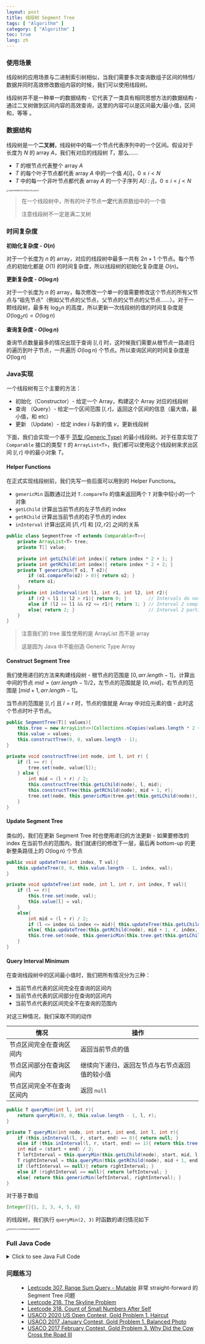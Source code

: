 ```yaml
---
layout: post
title: 线段树 Segment Tree
tags: [ "Algorithm" ]
category: [ "Algorithm" ]
toc: true
lang: zh
---
```


### 使用场景

线段树的应用场景与二进制索引树相似，当我们需要多次查询数组子区间的特性/数据并同时高效修改数组内容的时候，我们可以使用线段树。

线段树并不是一种单一的数据结构 - 它代表了一类具有相同思想方法的数据结构 - 通过二叉树做到区间内容的高效查询，这里的内容可以是区间最大/最小值，区间和，等等 。

### 数据结构

线段树是一个**二叉树**，线段树中的每一个节点代表序列中的一个区间。假设对于 长度为 $N$ 的 array $A$，我们有对应的线段树 $T$，那么……

<!--more-->

* $T$ 的根节点代表整个 array $A$
* $T$ 的每个叶子节点都代表 array $A$ 中的一个值 $A[i]$，$0\leq i\lt N$
* $T$ 中的每一个非叶节点都代表 array $A$ 的一个子序列 $A[i:j]$，$0\leq i\lt j \lt N$

<img src="https://markdown-img-1304853431.file.myqcloud.com/20210524105215.jpg" alt="c8def3486964f5c15f15ac41ecacbc0" style="zoom: 33%;" />

> 在一个线段树中，所有的叶子节点**一定**代表原数组中的一个值
>
> 注意线段树不一定是满二叉树

### 时间复杂度

**初始化复杂度 - $O(n)$**

对于一个长度为 $n$ 的 array，对应的线段树中最多一共有 $2n + 1$ 个节点。每个节点的初始化都是 $O(1)$ 的时间复杂度，所以线段树的初始化复杂度是 $O(n)$。

**更新复杂度 - $O(\log{n})$**

对于一个长度为 $n$ 的 array，每次修改一个单一的值需要修改这个节点的所有父节点与“祖先节点”（例如父节点的父节点，父节点的父节点的父节点……）。对于一颗线段树，最多有 $\log_2{n}$ 的高度，所以更新一次线段树的值的时间复杂度是 $O(\log_2{n}) = O(\log{n})$

**查询复杂度 - $O(\log{n})$**

查询节点数量最多的情况出现于查询 $[l, l]$ 时，这时候我们需要从根节点一路递归的遍历到叶子节点，一共遍历 $O(\log{n})$ 个节点。所以查询区间的时间复杂度是 $O(\log{n})$


### Java实现

一个线段树有三个主要的方法：

* 初始化（Constructor）- 给定一个 Array，构建这个 Array 对应的线段树
* 查询 （Query）- 给定一个区间范围 $[l, r]$，返回这个区间的信息（最大值，最小值，和 etc）
* 更新 （Update）- 给定 index $i$ 与新的值 $v$，更新线段树

下面，我们会实现一个基于 [范型 (Generic Type)](https://docs.oracle.com/javase/tutorial/java/generics/types.html) 的最小线段树。对于任意实现了 `Comparable` 接口的类型 `T` 的 `ArrayList<T>`，我们都可以使用这个线段树来求出区间 $[l, r]$ 中的最小对象 $T$。

#### Helper Functions

在正式实现线段树前，我们先写一些后面可以用到的 Helper Functions。 

* `genericMin` 函数通过比对 `T.compareTo` 的值来返回两个 `T` 对象中较小的一个对象
* `getLChild` 计算出当前节点的左子节点的 index
* `getRChild` 计算出当前节点的右子节点的 index
* `inInterval` 计算出区间 $[l1, r1]$ 和 $[l2, r2]$ 之间的关系

```java
public class SegmentTree <T extends Comparable<T>>{
    private ArrayList<T> tree;
    private T[] value;
    
	private int getLChild(int index){ return index * 2 + 1; }
    private int getRChild(int index){ return index * 2 + 2; }
    private T genericMin(T o1, T o2){
        if (o1.compareTo(o2) > 0){ return o2; }
        return o1;
    }
    private int inInterval(int l1, int r1, int l2, int r2){
        if (r2 < l1 || l2 > r1){ return 0; }        // Intervals do not have any intersection
        else if (l2 >= l1 && r2 <= r1){ return 1; } // Interval 2 complete in Interval 1
        else{ return 2; }                           // Interval 2 partially intersect with Interval 1
    }
}
```

> 注意我们的 tree 属性使用的是 ArrayList 而不是 array
>
> 这是因为 Java 中不能创造 Generic Type Array

#### Construct Segment Tree

我们使用递归的方法来构建线段树 - 根节点的范围是 $[0, arr.length - 1]$，计算出中间的节点 $mid = (arr.length - 1) / 2$，左节点的范围就是 $[0, mid]$，右节点的范围是 $[mid + 1, arr.length - 1]$。

当节点的范围是 $[l, r]$ 且 $l = r$ 时，节点的值就是 Array 中对应元素的值 - 此时这个节点时叶子节点。

```java
public SegmentTree(T[] values){
    this.tree = new ArrayList<>(Collections.nCopies(values.length * 2 + 1, null));
    this.value = values;
    this.constructTree(0, 0, values.length - 1);
}

private void constructTree(int node, int l, int r) {
    if (l == r) {
        tree.set(node, value[l]);
    } else {
        int mid = (l + r) / 2;
        this.constructTree(this.getLChild(node), l, mid);
        this.constructTree(this.getRChild(node), mid + 1, r);
        tree.set(node, this.genericMin(tree.get(this.getLChild(node)), tree.get(this.getRChild(node))));
    }
}
```

####  Update Segment Tree

类似的，我们在更新 Segment Tree 时也使用递归的方法更新 - 如果要修改的 index 在当前节点的范围内，我们就递归的修改下一层，最后再 bottom-up 的更新整条路径上的 $O(\log{n})$ 个节点

```java
public void updateTree(int index, T val){
    this.updateTree(0, 0, this.value.length - 1, index, val);
}

private void updateTree(int node, int l, int r, int index, T val){
    if (l == r){
        this.tree.set(node, val);
        this.value[l] = val;
    }
    else{
        int mid = (l + r) / 2;
        if (l <= index && index <= mid){ this.updateTree(this.getLChild(node), l, mid, index, val); }
        else{ this.updateTree(this.getRChild(node), mid + 1, r, index, val); }
        this.tree.set(node, this.genericMin(this.tree.get(this.getLChild(node)), this.tree.get(this.getRChild(node))));
    }
}
```

#### Query Interval Minimum

在查询线段树中的区间最小值时，我们把所有情况分为三种：

* 当前节点代表的区间完全在查询的区间内
* 当前节点代表的区间部分在查询的区间内
* 当前节点代表的区间完全不在查询的范围内

对这三种情况，我们采取不同的动作

| 情况                       | 操作                                           |
| -------------------------- | ---------------------------------------------- |
| 节点区间完全在查询区间内   | 返回当前节点的值                               |
| 节点区间部分在查询区间内   | 继续向下递归，返回左节点与右节点返回值的较小值 |
| 节点区间完全不在查询区间内 | 返回 `null`                                    |

```java
public T queryMin(int l, int r){
    return queryMin(0, 0, this.value.length - 1, l, r);
}

private T queryMin(int node, int start, int end, int l, int r){
    if (this.inInterval(l, r, start, end) == 0){ return null; }
    else if (this.inInterval(l, r, start, end) == 1){ return this.tree.get(node); }
    int mid = (start + end) / 2;
    T leftInterval = this.queryMin(this.getLChild(node), start, mid, l, r);
    T rightInterval = this.queryMin(this.getRChild(node), mid + 1, end, l, r);
    if (leftInterval == null){ return rightInterval; }
    else if (rightInterval == null){ return leftInterval; }
    else{ return this.genericMin(leftInterval, rightInterval); }
}
```

对于基于数组

```java
Integer[]{1, 2, 3, 4, 5, 6}
```

的线段树，我们执行 `queryMin(2, 3)` 时函数的递归情况如下

<img src="https://markdown-img-1304853431.file.myqcloud.com/20210524115756.jpg" alt="fb5b1012c2c20d4f2ab433ad800d475" style="zoom:33%;" />

### Full Java Code

<details>
<summary>Click to see Java Full Code</summary>
    <pre>
        <code class="java">
 /* Segment Tree, Java */

import java.util.*;

public class SegmentTree &lt;T extends Comparable&lt;T&gt;&gt;{

    public static void main(String[] args) {
        SegmentTree&lt;Integer&gt; test = new SegmentTree&lt;&gt;(new Integer[]{1, 2, 3, 4, 5, 6});
        System.out.println(test.dumpTree());
        // test.updateTree(0, 7);
        // System.out.println(test.dumpTree());
        System.out.println(test.queryMin(2, 5));
    }
    
    private ArrayList&lt;T&gt; tree;
    private T[] value;
    
    public SegmentTree(T[] values){
        this.tree = new ArrayList&lt;&gt;(Collections.nCopies(values.length * 2 + 1, null));
        this.value = values;
        this.constructTree(0, 0, values.length - 1);
    }
    
    public void updateTree(int index, T val){
        this.updateTree(0, 0, this.value.length - 1, index, val);
    }
    
    public T queryMin(int l, int r){
        return queryMin(0, 0, this.value.length - 1, l, r);
    }
    
    public ArrayList&lt;T&gt; dumpTree(){
        return this.tree;
    }
    
    private T queryMin(int node, int start, int end, int l, int r){
        if (this.inInterval(l, r, start, end) == 0){ return null; }
        else if (this.inInterval(l, r, start, end) == 1){ return this.tree.get(node); }
        int mid = (start + end) / 2;
        T leftInterval = this.queryMin(this.getLChild(node), start, mid, l, r);
        T rightInterval = this.queryMin(this.getRChild(node), mid + 1, end, l, r);
        if (leftInterval == null){ return rightInterval; }
        else if (rightInterval == null){ return leftInterval; }
        else{ return this.genericMin(leftInterval, rightInterval); }
    }
    
    private void updateTree(int node, int l, int r, int index, T val){
        if (l == r){
            this.tree.set(node, val);
            this.value[l] = val;
        }
        else{
            int mid = (l + r) / 2;
            if (l &lt;= index && index &lt;= mid){ this.updateTree(this.getLChild(node), l, mid, index, val); }
            else{ this.updateTree(this.getRChild(node), mid + 1, r, index, val); }
            this.tree.set(node, this.genericMin(this.tree.get(this.getLChild(node)), this.tree.get(this.getRChild(node))));
        }
    }
    
    private void constructTree(int node, int l, int r) {
        if (l == r) {
            tree.set(node, value[l]);
        } else {
            int mid = (l + r) / 2;
            this.constructTree(this.getLChild(node), l, mid);
            this.constructTree(this.getRChild(node), mid + 1, r);
            tree.set(node, this.genericMin(tree.get(this.getLChild(node)), tree.get(this.getRChild(node))));
        }
    }
    
    private int getLChild(int index){ return index * 2 + 1; }
    private int getRChild(int index){ return index * 2 + 2; }
    private T genericMin(T o1, T o2){
        if (o1.compareTo(o2) &gt; 0){ return o2; }
        return o1;
    }
    private int inInterval(int l1, int r1, int l2, int r2){
        if (r2 &lt; l1 || l2 &gt; r1){ return 0; }        // Intervals do not have any intersection
        else if (l2 &gt;= l1 && r2 &lt;= r1){ return 1; } // Interval 2 complete in Interval 1
        else{ return 2; }                           // Interval 2 partially intersect with Interval 1
    }
}
        </code>
    </pre>
</details>

### 问题练习

<ul class="time-vertical" style="margin-left: 32px;">
	<li><online></online><a href="https://leetcode.com/problems/range-sum-query-mutable/">Leetcode 307. Range Sum Query - Mutable</a> 非常 straight-forward 的 Segment Tree 问题</li>
	<li><online></online><a href="https://leetcode.com/problems/the-skyline-problem/">Leetcode 218. The Skyline Problem</a></li>
    <li><online></online><a href="https://leetcode.com/problems/count-of-smaller-numbers-after-self/">Leetcode 318. Count of Small Numbers After Self</a></li>
    <li><online></online><a href="http://www.usaco.org/index.php?page=viewproblem2&cpid=1041">USACO 2020 US Open Contest, Gold Problem 1. Haircut</a></li>
    <li><online></online><a href="http://www.usaco.org/index.php?page=viewproblem2&cpid=693">USACO 2017 January Contest, Gold Problem 1. Balanced Photo</a></li>
    <li><online></online><a href="http://www.usaco.org/index.php?page=viewproblem2&cpid=719">USACO 2017 February Contest, Gold Problem 3. Why Did the Cow Cross the Road III</a></li>

</ul>